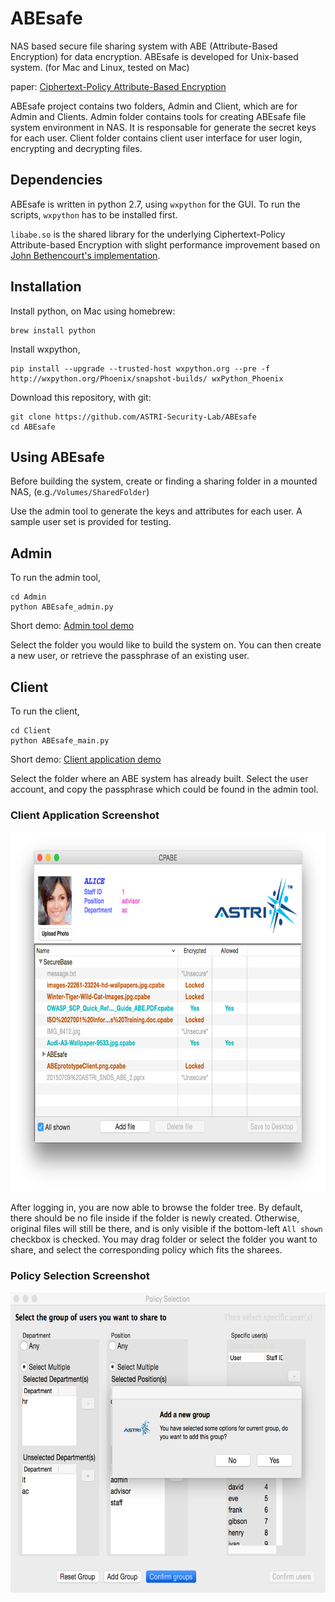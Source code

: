 # ABEsafe

NAS based secure file sharing system with ABE (Attribute-Based Encryption) for data encryption.
ABEsafe is developed for Unix-based system. (for Mac and Linux, tested on Mac)

paper: [Ciphertext-Policy Attribute-Based Encryption](https://www.cs.utexas.edu/~bwaters/publications/papers/cp-abe.pdf)

ABEsafe project contains two folders, Admin and Client, which are for Admin and Clients.
Admin folder contains tools for creating ABEsafe file system environment in NAS. It is 
responsable for generate the secret keys for each user.
Client folder contains client user interface for user login, encrypting and decrypting files.

## Dependencies
ABEsafe is written in python 2.7, using `wxpython` for the GUI.
To run the scripts, `wxpython` has to be installed first.

`libabe.so` is the shared library for the underlying Ciphertext-Policy Attribute-based Encryption with 
slight performance improvement based on [John Bethencourt's implementation](http://acsc.cs.utexas.edu/cpabe/).

## Installation
Install python, on Mac using homebrew:
```
brew install python
```
Install wxpython,
```
pip install --upgrade --trusted-host wxpython.org --pre -f http://wxpython.org/Phoenix/snapshot-builds/ wxPython_Phoenix
```

Download this repository, with git:
```
git clone https://github.com/ASTRI-Security-Lab/ABEsafe
cd ABEsafe
```

## Using ABEsafe
Before building the system, create or finding a sharing folder in a mounted NAS, (e.g.`/Volumes/SharedFolder`)

Use the admin tool to generate the keys and attributes for each user. A sample user set is provided for testing.

## Admin
To run the admin tool,
```
cd Admin
python ABEsafe_admin.py
```
Short demo: [Admin tool demo](https://www.youtube.com/watch?v=b140-TauYIU)

Select the folder you would like to build the system on.
You can then create a new user, or retrieve the passphrase of an existing user.

## Client
To run the client,
```
cd Client
python ABEsafe_main.py
```
Short demo: [Client application demo](https://www.youtube.com/watch?v=MbeI-toh4nI)

Select the folder where an ABE system has already built.
Select the user account, and copy the passphrase which could be found in the admin tool.

### Client Application Screenshot
<img src="https://github.com/ASTRI-Security-Lab/ABEsafe/blob/master/sample/client.png" width="704" height="576">

After logging in, you are now able to browse the folder tree. By default, there should be no file inside if the folder is newly created. Otherwise, original files will still be there, and is only visible if the bottom-left `All shown` checkbox is checked.
You may drag folder or select the folder you want to share, and select the corresponding policy which fits the sharees.

### Policy Selection Screenshot
<img src="https://github.com/ASTRI-Security-Lab/ABEsafe/blob/master/sample/policy.png" width="640" height="480">
